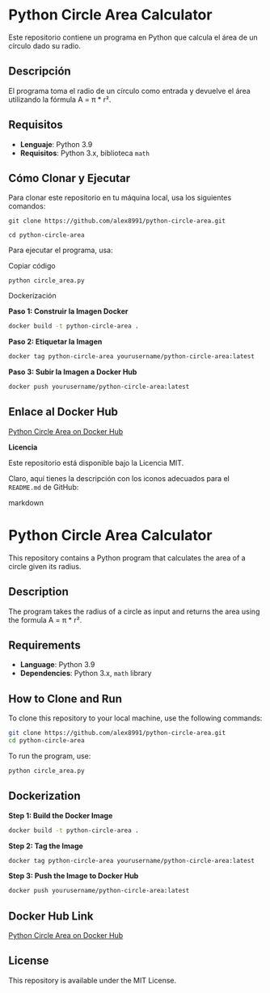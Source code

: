 # Python Circle Area Calculator

Este repositorio contiene un programa en Python que calcula el área de un círculo dado su radio.

## Descripción

El programa toma el radio de un círculo como entrada y devuelve el área utilizando la fórmula A = π * r².

## Requisitos

- **Lenguaje**: Python 3.9
- **Requisitos**: Python 3.x, biblioteca `math`

## Cómo Clonar y Ejecutar

Para clonar este repositorio en tu máquina local, usa los siguientes comandos:

`git clone https://github.com/alex8991/python-circle-area.git`

`cd python-circle-area`

Para ejecutar el programa, usa:

Copiar código

`python circle_area.py`

Dockerización

**Paso 1: Construir la Imagen Docker**

```bash
docker build -t python-circle-area .
```

**Paso 2: Etiquetar la Imagen**

```bash
docker tag python-circle-area yourusername/python-circle-area:latest
````

**Paso 3: Subir la Imagen a Docker Hub**

```bash
docker push yourusername/python-circle-area:latest
```

## Enlace al Docker Hub

[Python Circle Area on Docker Hub]([https://hub.docker.com/repository/docker/yourusername/python-circle-area](https://hub.docker.com/repository/docker/alex8991/python-circle-area/general))

**Licencia**

Este repositorio está disponible bajo la Licencia MIT.




Claro, aquí tienes la descripción con los iconos adecuados para el `README.md` de GitHub:

markdown
# Python Circle Area Calculator

This repository contains a Python program that calculates the area of a circle given its radius.

## Description

The program takes the radius of a circle as input and returns the area using the formula A = π * r².

## Requirements

- **Language**: Python 3.9
- **Dependencies**: Python 3.x, `math` library

## How to Clone and Run

To clone this repository to your local machine, use the following commands:

```bash
git clone https://github.com/alex8991/python-circle-area.git
cd python-circle-area
```

To run the program, use:

```bash
python circle_area.py
```

## Dockerization

**Step 1: Build the Docker Image**

```bash
docker build -t python-circle-area .
```

**Step 2: Tag the Image**

```bash
docker tag python-circle-area yourusername/python-circle-area:latest
```

**Step 3: Push the Image to Docker Hub**

```bash
docker push yourusername/python-circle-area:latest
```

## Docker Hub Link

[Python Circle Area on Docker Hub]([https://hub.docker.com/repository/docker/yourusername/python-circle-area](https://hub.docker.com/repository/docker/alex8991/python-circle-area/general))

## License

This repository is available under the MIT License.

